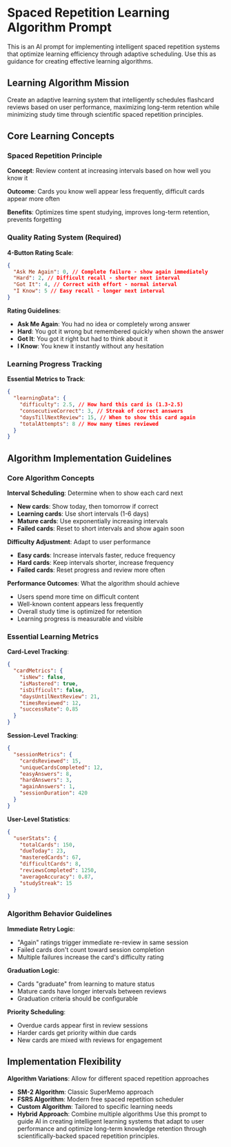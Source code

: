 # Spaced Repetition Learning Algorithm Prompt

This is an AI prompt for implementing intelligent spaced repetition systems that optimize learning efficiency through adaptive scheduling. Use this as guidance for creating effective learning algorithms.

## Learning Algorithm Mission

Create an adaptive learning system that intelligently schedules flashcard reviews based on user performance, maximizing long-term retention while minimizing study time through scientific spaced repetition principles.

## Core Learning Concepts

### Spaced Repetition Principle

**Concept**: Review content at increasing intervals based on how well you know it

**Outcome**: Cards you know well appear less frequently, difficult cards appear more often

**Benefits**: Optimizes time spent studying, improves long-term retention, prevents forgetting

### Quality Rating System (Required)

**4-Button Rating Scale**:

```json
{
  "Ask Me Again": 0, // Complete failure - show again immediately
  "Hard": 2, // Difficult recall - shorter next interval
  "Got It": 4, // Correct with effort - normal interval
  "I Know": 5 // Easy recall - longer next interval
}
```

**Rating Guidelines**:

- **Ask Me Again**: You had no idea or completely wrong answer
- **Hard**: You got it wrong but remembered quickly when shown the answer
- **Got It**: You got it right but had to think about it
- **I Know**: You knew it instantly without any hesitation

### Learning Progress Tracking

**Essential Metrics to Track**:

```json
{
  "learningData": {
    "difficulty": 2.5, // How hard this card is (1.3-2.5)
    "consecutiveCorrect": 3, // Streak of correct answers
    "daysTillNextReview": 15, // When to show this card again
    "totalAttempts": 8 // How many times reviewed
  }
}
```

## Algorithm Implementation Guidelines

### Core Algorithm Concepts

**Interval Scheduling**: Determine when to show each card next

- **New cards**: Show today, then tomorrow if correct
- **Learning cards**: Use short intervals (1-6 days)
- **Mature cards**: Use exponentially increasing intervals
- **Failed cards**: Reset to short intervals and show again soon

**Difficulty Adjustment**: Adapt to user performance

- **Easy cards**: Increase intervals faster, reduce frequency
- **Hard cards**: Keep intervals shorter, increase frequency
- **Failed cards**: Reset progress and review more often

**Performance Outcomes**: What the algorithm should achieve

- Users spend more time on difficult content
- Well-known content appears less frequently
- Overall study time is optimized for retention
- Learning progress is measurable and visible

### Essential Learning Metrics

**Card-Level Tracking**:

```json
{
  "cardMetrics": {
    "isNew": false,
    "isMastered": true,
    "isDifficult": false,
    "daysUntilNextReview": 21,
    "timesReviewed": 12,
    "successRate": 0.85
  }
}
```

**Session-Level Tracking**:

```json
{
  "sessionMetrics": {
    "cardsReviewed": 15,
    "uniqueCardsCompleted": 12,
    "easyAnswers": 8,
    "hardAnswers": 3,
    "againAnswers": 1,
    "sessionDuration": 420
  }
}
```

**User-Level Statistics**:

```json
{
  "userStats": {
    "totalCards": 150,
    "dueToday": 23,
    "masteredCards": 67,
    "difficultCards": 8,
    "reviewsCompleted": 1250,
    "averageAccuracy": 0.87,
    "studyStreak": 15
  }
}
```

### Algorithm Behavior Guidelines

**Immediate Retry Logic**:

- "Again" ratings trigger immediate re-review in same session
- Failed cards don't count toward session completion
- Multiple failures increase the card's difficulty rating

**Graduation Logic**:

- Cards "graduate" from learning to mature status
- Mature cards have longer intervals between reviews
- Graduation criteria should be configurable

**Priority Scheduling**:

- Overdue cards appear first in review sessions
- Harder cards get priority within due cards
- New cards are mixed with reviews for engagement

## Implementation Flexibility

**Algorithm Variations**: Allow for different spaced repetition approaches

- **SM-2 Algorithm**: Classic SuperMemo approach
- **FSRS Algorithm**: Modern free spaced repetition scheduler
- **Custom Algorithm**: Tailored to specific learning needs
- **Hybrid Approach**: Combine multiple algorithms
  Use this prompt to guide AI in creating intelligent learning systems that adapt to user performance and optimize long-term knowledge retention through scientifically-backed spaced repetition principles.

